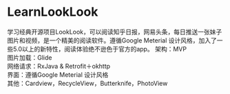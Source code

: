 # LearnLookLook
学习经典开源项目LookLook，可以阅读知乎日报，网易头条，每日推送一张妹子图片和视频，是一个精美的阅读软件。遵循Google Meterial 设计风格，加入了一些5.0以上的新特性，阅读体验绝不逊色于官方的app。
架构：MVP     
图片加载：Glide     
网络请求：RxJava &amp; Retrofit＋okhttp     
界面：遵循Google Meterial 设计风格      
其他：Cardview，RecycleView，Butterknife，PhotoView
